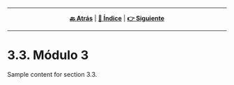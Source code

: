<hr>
<div align="center">
 
[**🔙 Atrás**](../3.2/3.2.md) | [**📜 Índice**](../../README.md) | [**👉 Siguiente**](../3.4/3.4.md)

</div>
<hr>

# 3.3. Módulo 3

Sample content for section 3.3.
